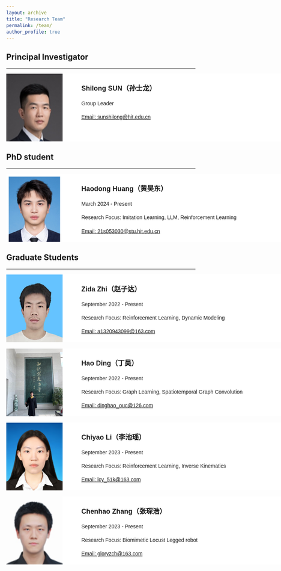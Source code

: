 ```yaml
---
layout: archive
title: "Research Team"
permalink: /team/
author_profile: true
---
```


<style>
.members{
    background-color:white;
    width:1000px;
    height:180px;
    overflow:hidden;
    font-family: 'Trebuchet MS', sans-serif; /* 使用 Trebuchet MS 字体 */
}
.pic{
    width:150px;
    height:150px;
    float:left;
}
.pic img{
    display:block;
    width:150px;
    height:210px;
}
.text{
    width:800px;
    height:150px;
    float:right;
    font-family: 'Trebuchet MS', sans-serif; /* 使用 Trebuchet MS 字体 */
    font-size: 14px;
    line-height: 1.6;
}
.text h3 {
    font-size: 18px;
    margin-bottom: 5px;
}
.text p {
    margin-bottom: 8px;
}
</style>

<h2>Principal Investigator</h2>
<hr>
<div class="members">
    <div class="pic">
        <img src="/images/ssl.png" alt="" />
    </div>
    <div class="text">
        <h3>Shilong SUN（孙士龙）</h3>
        <p>Group Leader</p>
        <p><a href="mailto:sunshilong@hit.edu.cn">Email: sunshilong@hit.edu.cn</a></p>
    </div>
</div>

<h2>PhD student</h2>
<hr>
<div class="members">
    <div class="pic">
        <img src="/images/hhd.jpg" alt="" />
    </div>
    <div class="text">
        <h3>Haodong Huang（黄昊东）</h3>
        <p>March 2024 - Present </p>
        <p>Research Focus: Imitation Learning, LLM, Reinforcement Learning </p>
        <p><a href="mailto:21s053030@stu.hit.edu.cn">Email: 21s053030@stu.hit.edu.cn</a></p>
    </div>
</div>

<h2>Graduate Students</h2>
<hr>
<div class="members">
    <div class="pic">
        <img src="/images/zzd.jpg" alt="" />
    </div>
    <div class="text">
        <h3>Zida Zhi（赵子达）</h3>
        <p>September 2022 - Present </p>
        <p>Research Focus: Reinforcement Learning, Dynamic Modeling</p>
        <p><a href="mailto:a1320943099@163.com">Email: a1320943099@163.com</a></p>
    </div>
</div>

<br>
<div class="members">
    <div class="pic">
        <img src="/images/dh.jpg" alt="" />
    </div>
    <div class="text">
        <h3>Hao Ding（丁昊）</h3>
        <p>September 2022 - Present </p>
        <p>Research Focus: Graph Learning, Spatiotemporal Graph Convolution</p>
        <p><a href="mailto:dinghao_ouc@126.com">Email: dinghao_ouc@126.com</a></p>
    </div>
</div>

<br>
<div class="members">
    <div class="pic">
        <img src="/images/lcy.jpg" alt="" />
    </div>
    <div class="text">
        <h3>Chiyao Li（李池瑶）</h3>
        <p>September 2023 - Present </p>
        <p>Research Focus: Reinforcement Learning, Inverse Kinematics</p>
        <p><a href="mailto:lcy_51k@163.com">Email: lcy_51k@163.com</a></p>
    </div>
</div>

<br>
<div class="members">
    <div class="pic">
        <img src="/images/zch.png" alt="" />
    </div>
    <div class="text">
        <h3>Chenhao Zhang（张琛浩）</h3>
        <p>September 2023 - Present </p>
        <p>Research Focus: Biomimetic Locust Legged robot</p>
        <p><a href="mailto:gloryzch@163.com">Email: gloryzch@163.com</a></p>
    </div>
</div>
